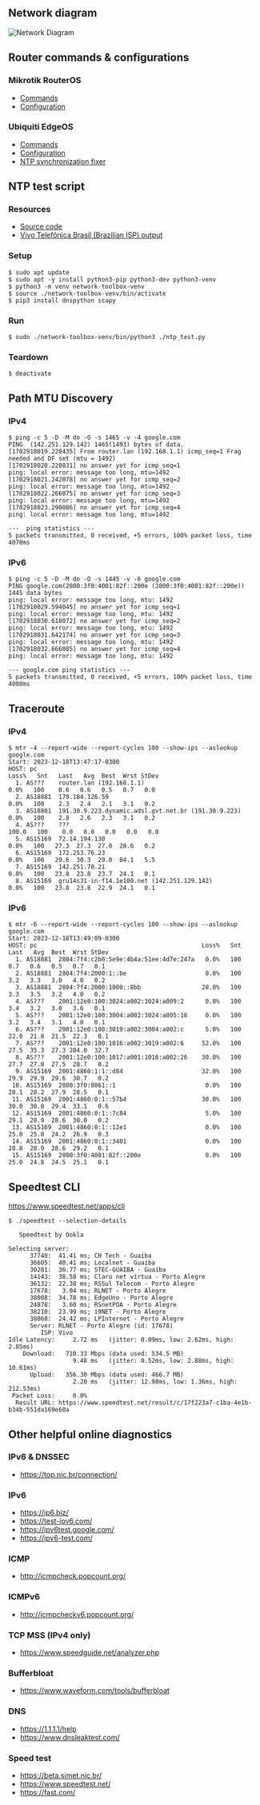 ## Network diagram

![Network Diagram](./network_diagram.png)

## Router commands & configurations

### Mikrotik RouterOS

* [Commands](./mikrotik_routeros_commands.txt)
* [Configuration](./mikrotik_routeros_configuration.txt)

### Ubiquiti EdgeOS

* [Commands](./ubiquiti_edgeos_commands.txt)
* [Configuration](./ubiquiti_edgeos_configuration.txt)
* [NTP synchronization fixer](./ntp_synchronization_fixer)

## NTP test script

### Resources

* [Source code](./ntp_test.py)
* [Vivo Telefônica Brasil (Brazilian ISP) output](./ntp_test_output_vivo.csv)

### Setup

```
$ sudo apt update
$ sudo apt -y install python3-pip python3-dev python3-venv
$ python3 -m venv network-toolbox-venv
$ source ./network-toolbox-venv/bin/activate
$ pip3 install dnspython scapy
```

### Run

```
$ sudo ./network-toolbox-venv/bin/python3 ./ntp_test.py
```

### Teardown

```
$ deactivate
```

## Path MTU Discovery

### IPv4

```
$ ping -c 5 -D -M do -O -s 1465 -v -4 google.com
PING  (142.251.129.142) 1465(1493) bytes of data.
[1702918019.220435] From router.lan (192.168.1.1) icmp_seq=1 Frag needed and DF set (mtu = 1492)
[1702918020.220831] no answer yet for icmp_seq=1
ping: local error: message too long, mtu=1492
[1702918021.242078] no answer yet for icmp_seq=2
ping: local error: message too long, mtu=1492
[1702918022.266075] no answer yet for icmp_seq=3
ping: local error: message too long, mtu=1492
[1702918023.290086] no answer yet for icmp_seq=4
ping: local error: message too long, mtu=1492

---  ping statistics ---
5 packets transmitted, 0 received, +5 errors, 100% packet loss, time 4070ms
```

### IPv6

```
$ ping -c 5 -D -M do -O -s 1445 -v -6 google.com
PING google.com(2800:3f0:4001:82f::200e (2800:3f0:4001:82f::200e)) 1445 data bytes
ping: local error: message too long, mtu: 1492
[1702918029.594045] no answer yet for icmp_seq=1
ping: local error: message too long, mtu: 1492
[1702918030.618072] no answer yet for icmp_seq=2
ping: local error: message too long, mtu: 1492
[1702918031.642174] no answer yet for icmp_seq=3
ping: local error: message too long, mtu: 1492
[1702918032.666085] no answer yet for icmp_seq=4
ping: local error: message too long, mtu: 1492

--- google.com ping statistics ---
5 packets transmitted, 0 received, +5 errors, 100% packet loss, time 4098ms
```

## Traceroute

### IPv4

```
$ mtr -4 --report-wide --report-cycles 100 --show-ips --aslookup google.com
Start: 2023-12-18T13:47:17-0300
HOST: pc                                                           Loss%   Snt   Last   Avg  Best  Wrst StDev
  1. AS???    router.lan (192.168.1.1)                              0.0%   100    0.6   0.6   0.5   0.7   0.0
  2. AS18881  179.184.126.59                                        0.0%   100    2.3   2.4   2.1   3.1   0.2
  3. AS18881  191.30.9.223.dynamic.adsl.gvt.net.br (191.30.9.223)   0.0%   100    2.8   2.6   2.3   3.1   0.2
  4. AS???    ???                                                  100.0   100    0.0   0.0   0.0   0.0   0.0
  5. AS15169  72.14.194.130                                         0.0%   100   27.3  27.3  27.0  28.6   0.2
  6. AS15169  172.253.76.23                                         0.0%   100   29.6  30.3  29.0  84.1   5.5
  7. AS15169  142.251.78.21                                         0.0%   100   23.8  23.8  23.7  24.1   0.1
  8. AS15169  gru14s31-in-f14.1e100.net (142.251.129.142)           0.0%   100   23.8  23.8  22.9  24.1   0.1
```

### IPv6

```
$ mtr -6 --report-wide --report-cycles 100 --show-ips --aslookup google.com
Start: 2023-12-18T13:49:09-0300
HOST: pc                                              Loss%   Snt   Last   Avg  Best  Wrst StDev
  1. AS18881  2804:7f4:c2b0:5e9e:4b4a:51ee:4d7e:247a   0.0%   100    0.7   0.6   0.5   0.7   0.1
  2. AS18881  2804:7f4:2000:1::be                      0.0%   100    3.2   3.3   3.0   4.0   0.2
  3. AS18881  2804:7f4:2000:1000::8bb                 28.0%   100    3.3   3.5   3.2   4.0   0.2
  4. AS???    2001:12e0:100:3024:a002:3024:a009:2      0.0%   100    3.4   3.2   3.0   3.6   0.1
  5. AS???    2001:12e0:100:3004:a002:3024:a005:18     0.0%   100    3.2   3.4   3.1   4.0   0.1
  6. AS???    2001:12e0:100:3019:a002:3004:a002:c      5.0%   100   22.0  21.8  21.5  22.3   0.1
  7. AS???    2001:12e0:100:1016:a002:3019:a002:6     52.0%   100   27.5  35.3  27.3 204.0  32.7
  8. AS???    2001:12e0:100:1017:a001:1016:a002:26    30.0%   100   27.7  27.8  27.5  28.7   0.2
  9. AS15169  2001:4860:1:1::d84                      32.0%   100   29.9  29.9  29.6  30.7   0.2
 10. AS15169  2800:3f0:8061::1                         0.0%   100   28.1  28.2  27.9  28.5   0.1
 11. AS15169  2001:4860:0:1::57b4                     30.0%   100   30.0  30.0  29.4  33.1   0.6
 12. AS15169  2001:4860:0:1::7c84                      5.0%   100   29.1  28.9  28.6  30.0   0.2
 13. AS15169  2001:4860:0:1::12e1                      0.0%   100   25.0  25.0  24.2  26.9   0.3
 14. AS15169  2001:4860:0:1::3401                      0.0%   100   28.8  28.9  28.6  29.2   0.1
 15. AS15169  2800:3f0:4001:82f::200e                  0.0%   100   25.0  24.8  24.5  25.1   0.1
```

## Speedtest CLI

https://www.speedtest.net/apps/cli

```
$ ./speedtest --selection-details

   Speedtest by Ookla

Selecting server:
      37740:  41.41 ms; CH Tech - Guaíba
      36605:  40.41 ms; Localnet - Guaíba
      30281:  36.77 ms; STEC-GUAIBA - Guaíba
      14143:  38.58 ms; Claro net vírtua - Porto Alegre
      36132:  22.38 ms; RSSul Telecom - Porto Alegre
      17678:   3.04 ms; RLNET - Porto Alegre
      38008:  34.78 ms; EdgeUno - Porto Alegre
      24878:   3.60 ms; RSnetPOA - Porto Alegre
      38210:  23.99 ms; i9NET - Porto Alegre
      38068:  24.42 ms; LPInternet - Porto Alegre
      Server: RLNET - Porto Alegre (id: 17678)
         ISP: Vivo
Idle Latency:     2.72 ms   (jitter: 0.09ms, low: 2.62ms, high: 2.85ms)
    Download:   710.33 Mbps (data used: 534.5 MB)                                                   
                  9.48 ms   (jitter: 0.52ms, low: 2.88ms, high: 10.61ms)
      Upload:   356.30 Mbps (data used: 466.7 MB)                                                   
                  2.20 ms   (jitter: 12.98ms, low: 1.36ms, high: 212.53ms)
 Packet Loss:     0.0%
  Result URL: https://www.speedtest.net/result/c/17f223a7-c1ba-4e1b-b34b-551da169e60a
```

## Other helpful online diagnostics

### IPv6 & DNSSEC

* https://top.nic.br/connection/

### IPv6

* https://ip6.biz/
* https://test-ipv6.com/
* https://ipv6test.google.com/
* https://ipv6-test.com/

### ICMP

* http://icmpcheck.popcount.org/

### ICMPv6

* http://icmpcheckv6.popcount.org/

### TCP MSS (IPv4 only)

* https://www.speedguide.net/analyzer.php

### Bufferbloat

* https://www.waveform.com/tools/bufferbloat

### DNS

* https://1.1.1.1/help
* https://www.dnsleaktest.com/

### Speed test

* https://beta.simet.nic.br/
* https://www.speedtest.net/
* https://fast.com/
